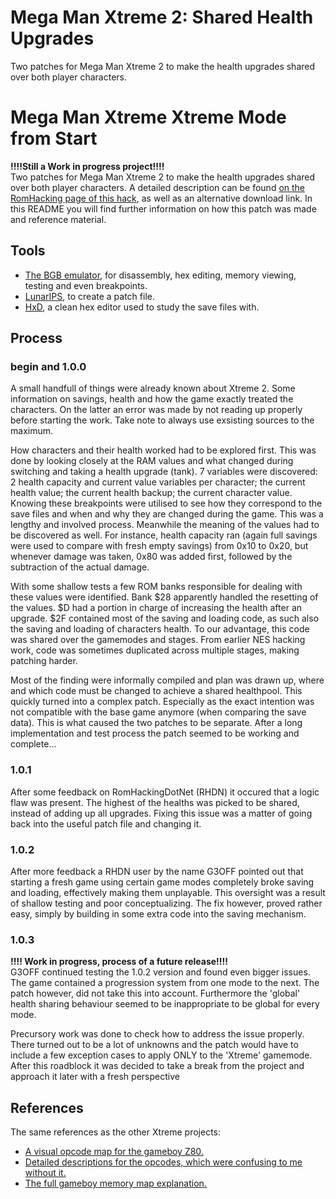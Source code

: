 # Mega Man Xtreme 2: Shared Health Upgrades
Two patches for Mega Man Xtreme 2 to make the health upgrades shared over both player characters.

# Mega Man Xtreme Xtreme Mode from Start
<b>!!!!Still a Work in progress project!!!!</b>
<br>Two patches for Mega Man Xtreme 2 to make the health upgrades shared over both player characters.
A detailed description can be found [on the RomHacking page of this hack](https://www.romhacking.net/hacks/5032/), as well as an alternative download link.
In this README you will find further information on how this patch was made and reference material.

## Tools
- [The BGB emulator](http://bgb.bircd.org/#downloads), for disassembly, hex editing, memory viewing, testing and even breakpoints.
- [LunarIPS](https://www.romhacking.net/utilities/240/), to create a patch file.
- [HxD](https://mh-nexus.de/en/hxd/), a clean hex editor used to study the save files with.

## Process
### begin and 1.0.0
A small handfull of things were already known about Xtreme 2. Some information on savings, health and how the game exactly treated the characters. On the latter an error was made by not reading up properly before starting the work. Take note to always use exsisting sources to the maximum.

How characters and their health worked had to be explored first. This was done by looking closely at the RAM values and what changed during switching and taking a health upgrade (tank). 7 variables were discovered: 2 health capacity and current value variables per character; the current health value; the current health backup; the current character value.
Knowing these breakpoints were utilised to see how they correspond to the save files and when and why they are changed during the game.
This was a lengthy and involved process. Meanwhile the meaning of the values had to be discovered as well. For instance, health capacity ran (again full savings were used to compare with fresh empty savings) from 0x10 to 0x20, but whenever damage was taken, 0x80 was added first, followed by the subtraction of the actual damage. 

With some shallow tests a few ROM banks responsible for dealing with these values were identified. Bank $28 apparently handled the resetting of the values. $D had a portion in charge of increasing the health after an upgrade. $2F contained most of the saving and loading code, as such also the saving and loading of characters health. 
To our advantage, this code was shared over the gamemodes and stages. From earlier NES hacking work, code was sometimes duplicated across multiple stages, making patching harder.

Most of the finding were informally compiled and plan was drawn up, where and which code must be changed to achieve a shared healthpool. This quickly turned into a complex patch. Especially as the exact intention was not compatible with the base game anymore (when comparing the save data).
This is what caused the two patches to be separate.
After a long implementation and test process the patch seemed to be working and complete...

### 1.0.1
After some feedback on RomHackingDotNet (RHDN) it occured that a logic flaw was present. The highest of the healths was picked to be shared, instead of adding up all upgrades.
Fixing this issue was a matter of going back into the useful patch file and changing it.

### 1.0.2
After more feedback a RHDN user by the name G3OFF pointed out that starting a fresh game using certain game modes completely broke saving and loading, effectively making them unplayable. 
This oversight was a result of shallow testing and poor conceptualizing. 
The fix however, proved rather easy, simply by building in some extra code into the saving mechanism. 

### 1.0.3
<b>!!!! Work in progress, process of a future release!!!!</b>
<br>G3OFF continued testing the 1.0.2 version and found even bigger issues. The game contained a progression system from one mode to the next. The patch however, did not take this into account. Furthermore the 'global' health sharing behaviour seemed to be inappropriate to be global for every mode. 

Precursory work was done to check how to address the issue properly.
There turned out to be a lot of unknowns and the patch would have to include a few exception cases to apply ONLY to the 'Xtreme' gamemode. 
After this roadblock it was decided to take a break from the project and approach it later with a fresh perspective 

## References
The same references as the other Xtreme projects:
- [A visual opcode map for the gameboy Z80.](http://pastraiser.com/cpu/gameboy/gameboy_opcodes.html)
- [Detailed descriptions for the opcodes, which were confusing to me without it.](https://raw.githubusercontent.com/gb-archive/salvage/master/txt-files/gb-instructions.txt)
- [The full gameboy memory map explanation.](http://gameboy.mongenel.com/dmg/asmmemmap.html)
